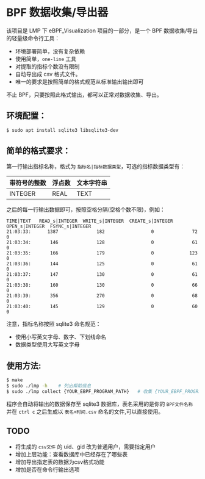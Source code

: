 # BPF 数据收集/导出器

该项目是 LMP 下 eBPF_Visualization 项目的一部分，是一个 BPF 数据收集/导出的轻量级命令行工具：
- 环境部署简单，没有复杂依赖
- 使用简单，`one-line` 工具
- 对提取的指标个数没有限制
- 自动导出成 csv 格式文件。
- 唯一的要求是按照简单的格式规范从标准输出输出即可

不止 BPF，只要按照此格式输出，都可以正常对数据收集、导出。

## 环境配置：
```bash
$ sudo apt install sqlite3 libsqlite3-dev
```

## 简单的格式要求：
第一行输出指标名称，格式为 `指标名|指标数据类型`，可选的指标数据类型有：

| **带符号的整数** | **浮点数** | **文本字符串** |
|---------|------|------|
| INTEGER | REAL | TEXT |

之后的每一行输出数据即可，按照空格分隔(空格个数不限)，例如：
```text
TIME|TEXT   READ_s|INTEGER  WRITE_s|INTEGER  CREATE_s|INTEGER  OPEN_s|INTEGER  FSYNC_s|INTEGER
21:03:33:      1387              182                 0              72                0
21:03:34:       146              128                 0              61                0
21:03:35:       166              179                 0             123                0
21:03:36:       144              125                 0              61                0
21:03:37:       147              130                 0              61                0
21:03:38:       160              130                 0              66                0
21:03:39:       356              270                 0              68                0
21:03:40:       145              129                 0              60                0
```
注意，指标名称按照 sqlite3 命名规范：
- 使用小写英文字母、数字、下划线命名
- 数据类型使用大写英文字母

## 使用方法:
```bash
$ make
$ sudo ./lmp -h    # 列出帮助信息
$ sudo ./lmp collect {YOUR_EBPF_PROGRAM_PATH}   # 收集 {YOUR_EBPF_PROGRAM_PATH} 程序提取出的数据
```
程序会自动将输出的数据保存至 sqlite3 数据库，表名采用的是你的 `BPF文件名称` 并在 `ctrl c` 之后生成以 `表名+时间.csv` 命名的文件,可以直接使用。

## TODO
- 将生成的 `csv文件` 的 uid、gid 改为普通用户，需要指定用户
- 增加上层功能：查看数据库中已经存在了哪些表
- 增加导出指定表的数据为csv格式功能
- 增加是否在命令行输出选项